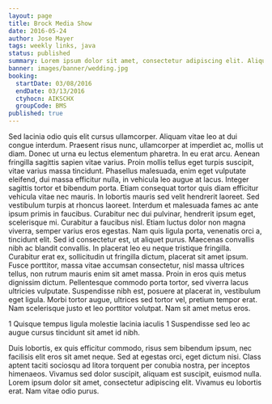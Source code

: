 ```yaml
---
layout: page
title: Brock Media Show
date: 2016-05-24
author: Jose Mayer
tags: weekly links, java
status: published
summary: Lorem ipsum dolor sit amet, consectetur adipiscing elit. Aliquam.
banner: images/banner/wedding.jpg
booking:
  startDate: 03/08/2016
  endDate: 03/13/2016
  ctyhocn: AIKSCHX
  groupCode: BMS
published: true
---
```

Sed lacinia odio quis elit cursus ullamcorper. Aliquam vitae leo at dui congue interdum. Praesent risus nunc, ullamcorper at imperdiet ac, mollis ut diam. Donec ut urna eu lectus elementum pharetra. In eu erat arcu. Aenean fringilla sagittis sapien vitae varius. Proin mollis tellus eget turpis suscipit, vitae varius massa tincidunt. Phasellus malesuada, enim eget vulputate eleifend, dui massa efficitur nulla, in vehicula leo augue at lacus. Integer sagittis tortor et bibendum porta. Etiam consequat tortor quis diam efficitur vehicula vitae nec mauris. In lobortis mauris sed velit hendrerit laoreet. Sed vestibulum turpis at rhoncus laoreet. Interdum et malesuada fames ac ante ipsum primis in faucibus.
Curabitur nec dui pulvinar, hendrerit ipsum eget, scelerisque mi. Curabitur a faucibus nisl. Etiam luctus dolor non magna viverra, semper varius eros egestas. Nam quis ligula porta, venenatis orci a, tincidunt elit. Sed id consectetur est, ut aliquet purus. Maecenas convallis nibh ac blandit convallis. In placerat leo eu neque tristique fringilla. Curabitur erat ex, sollicitudin ut fringilla dictum, placerat sit amet ipsum. Fusce porttitor, massa vitae accumsan consectetur, nisl massa ultrices tellus, non rutrum mauris enim sit amet massa. Proin in eros quis metus dignissim dictum. Pellentesque commodo porta tortor, sed viverra lacus ultricies vulputate. Suspendisse nibh est, posuere at placerat in, vestibulum eget ligula. Morbi tortor augue, ultrices sed tortor vel, pretium tempor erat. Nam scelerisque justo et leo porttitor volutpat. Nam sit amet metus eros.

1 Quisque tempus ligula molestie lacinia iaculis
1 Suspendisse sed leo ac augue cursus tincidunt sit amet id nibh.

Duis lobortis, ex quis efficitur commodo, risus sem bibendum ipsum, nec facilisis elit eros sit amet neque. Sed at egestas orci, eget dictum nisi. Class aptent taciti sociosqu ad litora torquent per conubia nostra, per inceptos himenaeos. Vivamus sed dolor suscipit, aliquam est suscipit, euismod nulla. Lorem ipsum dolor sit amet, consectetur adipiscing elit. Vivamus eu lobortis erat. Nam vitae odio purus.

